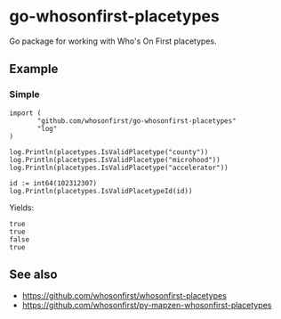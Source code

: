 # go-whosonfirst-placetypes

Go package for working with Who's On First placetypes.

## Example

### Simple

```
import (
       "github.com/whosonfirst/go-whosonfirst-placetypes"
       "log"
)

log.Println(placetypes.IsValidPlacetype("county"))
log.Println(placetypes.IsValidPlacetype("microhood"))
log.Println(placetypes.IsValidPlacetype("accelerator"))

id := int64(102312307)
log.Println(placetypes.IsValidPlacetypeId(id))          
```

Yields:

```
true
true
false
true
```

## See also

* https://github.com/whosonfirst/whosonfirst-placetypes
* https://github.com/whosonfirst/py-mapzen-whosonfirst-placetypes
